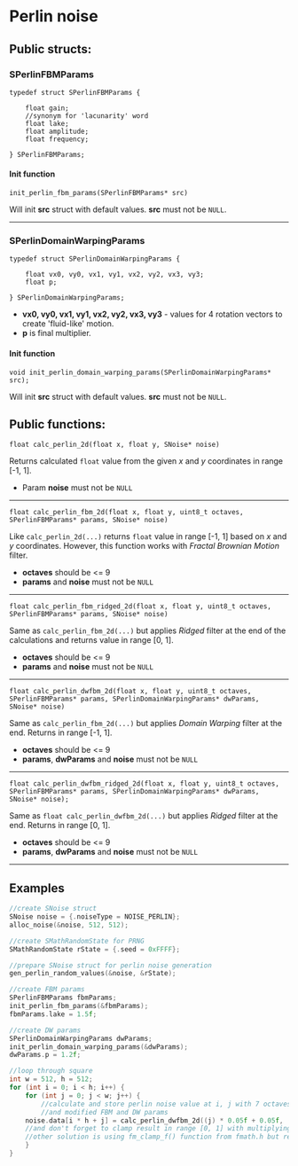 # Perlin noise

## Public structs:

### SPerlinFBMParams
```
typedef struct SPerlinFBMParams {

    float gain;
    //synonym for 'lacunarity' word
    float lake;
    float amplitude;
    float frequency;

} SPerlinFBMParams;
```
#### Init function
```init_perlin_fbm_params(SPerlinFBMParams* src)```

Will init **src** struct with default values. **src** must not be ```NULL```.

---
### SPerlinDomainWarpingParams
```
typedef struct SPerlinDomainWarpingParams {

    float vx0, vy0, vx1, vy1, vx2, vy2, vx3, vy3;
    float p;

} SPerlinDomainWarpingParams;
```
- **vx0, vy0, vx1, vy1, vx2, vy2, vx3, vy3** - values for 4 rotation vectors to create 'fluid-like' motion.
- **p** is final multiplier.

#### Init function
```void init_perlin_domain_warping_params(SPerlinDomainWarpingParams* src);```

Will init **src** struct with default values. **src** must not be ```NULL```.



## Public functions:

```float calc_perlin_2d(float x, float y, SNoise* noise)```

Returns calculated ```float``` value from the given _x_ and _y_ coordinates in range [-1, 1]. 
- Param **noise** must not be ```NULL```

---

```float calc_perlin_fbm_2d(float x, float y, uint8_t octaves, SPerlinFBMParams* params, SNoise* noise)```

Like ```calc_perlin_2d(...)``` returns ```float``` value in range [-1, 1] based on _x_ and _y_ coordinates. However, this function works with _Fractal Brownian Motion_ filter. 
- **octaves** should be <= 9
- **params** and **noise** must not be ```NULL```

---

```float calc_perlin_fbm_ridged_2d(float x, float y, uint8_t octaves, SPerlinFBMParams* params, SNoise* noise)```

Same as ```calc_perlin_fbm_2d(...)``` but applies _Ridged_ filter at the end of the calculations and returns value in range [0, 1]. 
- **octaves** should be <= 9
- **params** and **noise** must not be ```NULL```

---

```float calc_perlin_dwfbm_2d(float x, float y, uint8_t octaves, SPerlinFBMParams* params, SPerlinDomainWarpingParams* dwParams, SNoise* noise)```

Same as ```calc_perlin_fbm_2d(...)``` but applies _Domain Warping_ filter at the end. Returns in range [-1, 1].

- **octaves** should be <= 9
- **params**, **dwParams** and **noise** must not be ```NULL```

---

```float calc_perlin_dwfbm_ridged_2d(float x, float y, uint8_t octaves, SPerlinFBMParams* params, SPerlinDomainWarpingParams* dwParams, SNoise* noise);```

Same as ```float calc_perlin_dwfbm_2d(...)``` but applies _Ridged_ filter at the end. Returns in range [0, 1].

- **octaves** should be <= 9
- **params**, **dwParams** and **noise** must not be ```NULL```

---

## Examples
```c
//create SNoise struct
SNoise noise = {.noiseType = NOISE_PERLIN};
alloc_noise(&noise, 512, 512);

//create SMathRandomState for PRNG
SMathRandomState rState = {.seed = 0xFFFF};

//prepare SNoise struct for perlin noise generation
gen_perlin_random_values(&noise, &rState);

//create FBM params
SPerlinFBMParams fbmParams;
init_perlin_fbm_params(&fbmParams);
fbmParams.lake = 1.5f;

//create DW params
SPerlinDomainWarpingParams dwParams;
init_perlin_domain_warping_params(&dwParams);
dwParams.p = 1.2f;

//loop through square
int w = 512, h = 512;
for (int i = 0; i < h; i++) {
    for (int j = 0; j < w; j++) {
        //calculate and store perlin noise value at i, j with 7 octaves
        //and modified FBM and DW params
    noise.data[i * h + j] = calc_perlin_dwfbm_2d((j) * 0.05f + 0.05f, (i) * 0.05f + 0.05f, 7, &fbmParams, &dwParams, &noise) * 0.5f + 0.5f;
    //and don't forget to clamp result in range [0, 1] with multiplying by 0.5 and adding 0.5
    //other solution is using fm_clamp_f() function from fmath.h but result will be with extremely low exposure (too black).
    }
}
```